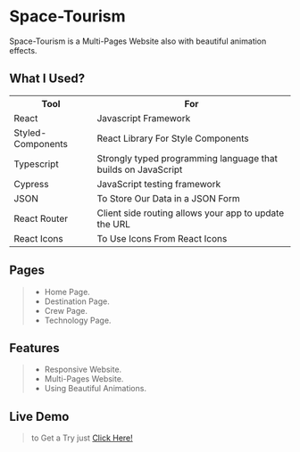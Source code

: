 # Space-Tourism
Space-Tourism is a Multi-Pages Website also with beautiful animation effects.

## What I Used?

<html>
<head>
</head>
<body>
<table>
  <tr>
    <th>Tool</th>
    <th>For</th>
  </tr>
  <tr>
    <td>React</td>
    <td>Javascript Framework</td>
  </tr>
  <tr>
    <td>Styled-Components</td>
    <td>React Library For Style Components</td>
  </tr>
   <tr>
    <td>Typescript</td>
    <td>Strongly typed programming language that builds on JavaScript</td>
  </tr>
  <tr>
    <td>Cypress</td>
    <td>JavaScript testing framework</td>
  </tr>
   <tr>
    <td>JSON</td>
    <td>To Store Our Data in a JSON Form</td>
  </tr>
  <tr>
    <td>React Router</td>
    <td>Client side routing allows your app to update the URL</td>
  </tr>
  <tr>
    <td>React Icons</td>
    <td>To Use Icons From React Icons</td>
  </tr>
</table>
</body>
</html>

## Pages

> - Home Page.
> - Destination Page.
> - Crew Page.
> - Technology Page.

## Features
> - Responsive Website.
> - Multi-Pages Website.
> - Using Beautiful Animations.

## Live Demo

> to Get a Try just [Click Here!](https://space-tourism-2023.netlify.app/)

